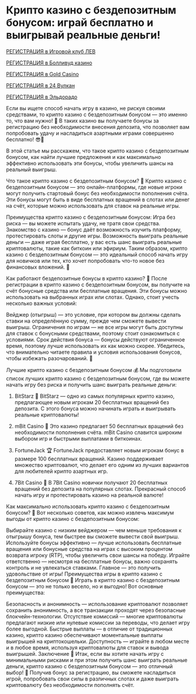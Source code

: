 # Крипто казино с бездепозитным бонусом: играй бесплатно и выигрывай реальные деньги!

[РЕГИСТРАЦИЯ в Игровой клуб ЛЕВ](https://yielddigitals.top?ref=fap_w41726p111_default)

[РЕГИСТРАЦИЯ в Болливуд казино](https://lucky-bo11ywood.top?ref=fap_w41726p129_default)

[РЕГИСТРАЦИЯ в Gold Casino](https://interup-moving.top?ref=fap_w41726p126_default)

[РЕГИСТРАЦИЯ в 24 Вулкан](https://digital-currents.top?ref=fap_w41726p113_default)

[РЕГИСТРАЦИЯ в Эльдорадо](https://digital-pours.top?ref=fap_w41726p112_default)

Если вы ищете способ начать игру в казино, не рискуя своими средствами, то крипто казино с бездепозитным бонусом — это именно то, что вам нужно! 💸 В таких казино вы получаете бонусы за регистрацию без необходимости внесения депозита, что позволяет вам попробовать удачу и насладиться азартными играми совершенно бесплатно! 😎🎲

В этой статье мы расскажем, что такое крипто казино с бездепозитным бонусом, как найти лучшие предложения и как максимально эффективно использовать эти бонусы, чтобы увеличить шансы на реальный выигрыш.

Что такое крипто казино с бездепозитным бонусом? 🤔
Крипто казино с бездепозитным бонусом — это онлайн-платформы, где новые игроки могут получить стартовый бонус без необходимости пополнения счёта. Эти бонусы могут быть в виде бесплатных вращений в слотах или денег на счёт, которые можно использовать для ставок на реальные игры.

Преимущества крипто казино с бездепозитным бонусом:
Игра без риска — вы можете испытать удачу, не тратя свои средства.
Знакомство с казино — бонус даёт возможность изучить платформу, протестировать слоты и другие игры.
Возможность выиграть реальные деньги — даже играя бесплатно, у вас есть шанс выиграть реальные криптовалюты, такие как биткоин или эфириум.
Таким образом, крипто казино с бездепозитным бонусом — это идеальный способ начать игру для новичков или тех, кто хочет попробовать что-то новое без финансовых вложений. 💸

Как работают бездепозитные бонусы в крипто казино? 🎰
После регистрации в крипто казино с бездепозитным бонусом, вы получите на счёт бонусные средства или бесплатные вращения. Эти бонусы можно использовать на выбранных играх или слотах. Однако, стоит учесть несколько важных условий:

Вейджер (отыгрыш) — это условие, при котором вы должны сделать ставки на определённую сумму, прежде чем сможете вывести выигрыш.
Ограничения по играм — не все игры могут быть доступны для ставок с бонусными средствами, поэтому стоит ознакомиться с условиями.
Срок действия бонуса — бонусы действуют ограниченное время, поэтому лучше использовать их как можно скорее.
Убедитесь, что внимательно читаете правила и условия использования бонусов, чтобы избежать разочарований. 🎯

Лучшие крипто казино с бездепозитным бонусом 💰
Мы подготовили список лучших крипто казино с бездепозитным бонусом, где вы можете начать игру без риска и получить шанс выиграть реальные деньги:

1. BitStarz 💎
BitStarz — одно из самых популярных крипто казино, предлагающее новым игрокам 20 бесплатных вращений без депозита. С этого бонуса можно начинать играть и выигрывать реальные криптовалюты!

2. mBit Casino 🎲
Это казино предлагает 50 бесплатных вращений без необходимости пополнения счёта. mBit Casino славится широким выбором игр и быстрыми выплатами в биткоинах.

3. FortuneJack 🏆
FortuneJack предоставляет новым игрокам бонус в размере 100 бесплатных вращений. Казино поддерживает множество криптовалют, что делает его одним из лучших вариантов для любителей крипто азартных игр.

4. 7Bit Casino 🎰
В 7Bit Casino новички получают 20 бесплатных вращений без депозита на популярных слотах. Прекрасный способ начать игру и протестировать казино на реальной валюте!

Как максимально использовать крипто казино с бездепозитным бонусом? 🚀
Вот несколько советов, как можно извлечь максимум выгоды от крипто казино с бездепозитным бонусом:

Выбирайте казино с низким вейджером — чем меньше требования к отыгрышу бонуса, тем быстрее вы сможете вывести свой выигрыш.
Используйте бонусы эффективно — лучше использовать бесплатные вращения или бонусные средства на играх с высоким процентом возврата игроку (RTP), чтобы увеличить свои шансы на победу.
Играйте ответственно — несмотря на бесплатные бонусы, важно сохранять контроль и не увлекаться ставками. Главное — это получить удовольствие от игры!
Преимущества игры в крипто казино с бездепозитным бонусом 🎯
Играть в крипто казино с бездепозитным бонусом — это не только весело, но и выгодно! Вот основные преимущества:

Безопасность и анонимность — использование криптовалют позволяет сохранить анонимность, а все транзакции проходят через безопасные блокчейн-технологии.
Отсутствие комиссий — многие криптовалюты предлагают низкие или нулевые комиссии за переводы, что делает игру более выгодной.
Быстрые выплаты — в отличие от традиционных казино, крипто казино обеспечивают моментальные выплаты выигрышей на криптокошельки.
Доступность — играйте в любом месте и в любое время, используя криптовалюты для ставок и вывода выигрышей.
Заключение 🎰
Итак, если вы хотите начать игру с минимальными рисками и при этом получить шанс выиграть реальные деньги, крипто казино с бездепозитным бонусом — это отличный выбор! 💸 Получив бонус за регистрацию, вы сможете насладиться игрой, попробовать свои силы в различных слотах и даже выиграть криптовалюту без необходимости пополнять счёт.
